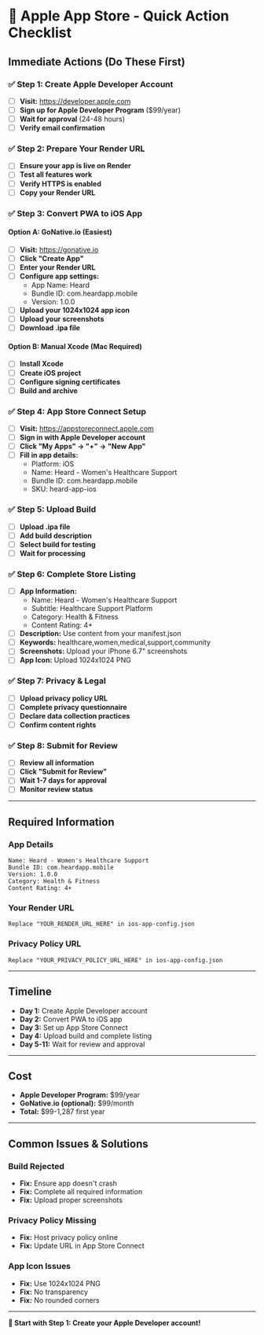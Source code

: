 # 🍎 Apple App Store - Quick Action Checklist

## **Immediate Actions (Do These First)**

### **✅ Step 1: Create Apple Developer Account**
- [ ] **Visit:** https://developer.apple.com
- [ ] **Sign up for Apple Developer Program** ($99/year)
- [ ] **Wait for approval** (24-48 hours)
- [ ] **Verify email confirmation**

### **✅ Step 2: Prepare Your Render URL**
- [ ] **Ensure your app is live on Render**
- [ ] **Test all features work**
- [ ] **Verify HTTPS is enabled**
- [ ] **Copy your Render URL**

### **✅ Step 3: Convert PWA to iOS App**

#### **Option A: GoNative.io (Easiest)**
- [ ] **Visit:** https://gonative.io
- [ ] **Click "Create App"**
- [ ] **Enter your Render URL**
- [ ] **Configure app settings:**
  - App Name: Heard
  - Bundle ID: com.heardapp.mobile
  - Version: 1.0.0
- [ ] **Upload your 1024x1024 app icon**
- [ ] **Upload your screenshots**
- [ ] **Download .ipa file**

#### **Option B: Manual Xcode (Mac Required)**
- [ ] **Install Xcode**
- [ ] **Create iOS project**
- [ ] **Configure signing certificates**
- [ ] **Build and archive**

### **✅ Step 4: App Store Connect Setup**
- [ ] **Visit:** https://appstoreconnect.apple.com
- [ ] **Sign in with Apple Developer account**
- [ ] **Click "My Apps" → "+" → "New App"**
- [ ] **Fill in app details:**
  - Platform: iOS
  - Name: Heard - Women's Healthcare Support
  - Bundle ID: com.heardapp.mobile
  - SKU: heard-app-ios

### **✅ Step 5: Upload Build**
- [ ] **Upload .ipa file**
- [ ] **Add build description**
- [ ] **Select build for testing**
- [ ] **Wait for processing**

### **✅ Step 6: Complete Store Listing**
- [ ] **App Information:**
  - Name: Heard - Women's Healthcare Support
  - Subtitle: Healthcare Support Platform
  - Category: Health & Fitness
  - Content Rating: 4+
- [ ] **Description:** Use content from your manifest.json
- [ ] **Keywords:** healthcare,women,medical,support,community
- [ ] **Screenshots:** Upload your iPhone 6.7" screenshots
- [ ] **App Icon:** Upload 1024x1024 PNG

### **✅ Step 7: Privacy & Legal**
- [ ] **Upload privacy policy URL**
- [ ] **Complete privacy questionnaire**
- [ ] **Declare data collection practices**
- [ ] **Confirm content rights**

### **✅ Step 8: Submit for Review**
- [ ] **Review all information**
- [ ] **Click "Submit for Review"**
- [ ] **Wait 1-7 days for approval**
- [ ] **Monitor review status**

---

## **Required Information**

### **App Details**
```
Name: Heard - Women's Healthcare Support
Bundle ID: com.heardapp.mobile
Version: 1.0.0
Category: Health & Fitness
Content Rating: 4+
```

### **Your Render URL**
```
Replace "YOUR_RENDER_URL_HERE" in ios-app-config.json
```

### **Privacy Policy URL**
```
Replace "YOUR_PRIVACY_POLICY_URL_HERE" in ios-app-config.json
```

---

## **Timeline**

- **Day 1:** Create Apple Developer account
- **Day 2:** Convert PWA to iOS app
- **Day 3:** Set up App Store Connect
- **Day 4:** Upload build and complete listing
- **Day 5-11:** Wait for review and approval

---

## **Cost**

- **Apple Developer Program:** $99/year
- **GoNative.io (optional):** $99/month
- **Total:** $99-1,287 first year

---

## **Common Issues & Solutions**

### **Build Rejected**
- **Fix:** Ensure app doesn't crash
- **Fix:** Complete all required information
- **Fix:** Upload proper screenshots

### **Privacy Policy Missing**
- **Fix:** Host privacy policy online
- **Fix:** Update URL in App Store Connect

### **App Icon Issues**
- **Fix:** Use 1024x1024 PNG
- **Fix:** No transparency
- **Fix:** No rounded corners

---

**🎯 Start with Step 1: Create your Apple Developer account!**
